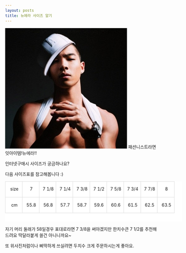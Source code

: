```yaml
---
layout: posts
title: 뉴에라 사이즈 알기
---
```

![승리 뉴에라](/images/posts/bigbang_victory.jpg)
패션니스트라면 잇아이템!뉴에라!!

인터넷구매시 사이즈가 궁금하나요?

다음 사이즈표를 참고해봅니다 :)

<p></p><table style="WIDTH: 573px; BORDER-COLLAPSE: collapse; HEIGHT: 130px" cellspacing="1" cellpadding="1" width="573" bgcolor="#ffffff">
<tbody>
<tr>
<td style="BORDER-BOTTOM: #dadada 1px solid; BORDER-LEFT: #dadada 1px solid; BORDER-TOP: #dadada 1px solid; BORDER-RIGHT: #dadada 1px solid" width="10%">
<p style="TEXT-ALIGN: center">&nbsp;size</p></td>
<td style="BORDER-BOTTOM: #dadada 1px solid; BORDER-LEFT: #dadada 1px solid; BORDER-TOP: #dadada 1px solid; BORDER-RIGHT: #dadada 1px solid" width="10%">
<p style="TEXT-ALIGN: center">&nbsp;7</p></td>
<td style="BORDER-BOTTOM: #dadada 1px solid; BORDER-LEFT: #dadada 1px solid; BORDER-TOP: #dadada 1px solid; BORDER-RIGHT: #dadada 1px solid" width="10%">
<p style="TEXT-ALIGN: center">&nbsp;7 1/8</p></td>
<td style="BORDER-BOTTOM: #dadada 1px solid; BORDER-LEFT: #dadada 1px solid; BORDER-TOP: #dadada 1px solid; BORDER-RIGHT: #dadada 1px solid" width="10%">
<p style="TEXT-ALIGN: center">&nbsp;7 1/4</p></td>
<td style="BORDER-BOTTOM: #dadada 1px solid; BORDER-LEFT: #dadada 1px solid; BORDER-TOP: #dadada 1px solid; BORDER-RIGHT: #dadada 1px solid" width="10%">
<p style="TEXT-ALIGN: center">&nbsp;7 3/8</p></td>
<td style="BORDER-BOTTOM: #dadada 1px solid; BORDER-LEFT: #dadada 1px solid; BORDER-TOP: #dadada 1px solid; BORDER-RIGHT: #dadada 1px solid" width="10%">
<p style="TEXT-ALIGN: center">&nbsp;7 1/2</p></td>
<td style="BORDER-BOTTOM: #dadada 1px solid; BORDER-LEFT: #dadada 1px solid; BORDER-TOP: #dadada 1px solid; BORDER-RIGHT: #dadada 1px solid" width="10%">
<p style="TEXT-ALIGN: center">&nbsp;7 5/8</p></td>
<td style="BORDER-BOTTOM: #dadada 1px solid; BORDER-LEFT: #dadada 1px solid; BORDER-TOP: #dadada 1px solid; BORDER-RIGHT: #dadada 1px solid" width="10%">
<p style="TEXT-ALIGN: center">&nbsp;7 3/4</p></td>
<td style="BORDER-BOTTOM: #dadada 1px solid; BORDER-LEFT: #dadada 1px solid; BORDER-TOP: #dadada 1px solid; BORDER-RIGHT: #dadada 1px solid" width="10%">
<p style="TEXT-ALIGN: center">&nbsp;7 7/8</p></td>
<td style="BORDER-BOTTOM: #dadada 1px solid; BORDER-LEFT: #dadada 1px solid; BORDER-TOP: #dadada 1px solid; BORDER-RIGHT: #dadada 1px solid" width="10%">
<p style="TEXT-ALIGN: center">&nbsp;8</p></td>


</tr>
<tr>
<td style="BORDER-BOTTOM: #dadada 1px solid; BORDER-LEFT: #dadada 1px solid; BORDER-TOP: #dadada 1px solid; BORDER-RIGHT: #dadada 1px solid" width="10%">
<p style="TEXT-ALIGN: center">&nbsp;cm</p></td>
<td style="BORDER-BOTTOM: #dadada 1px solid; BORDER-LEFT: #dadada 1px solid; BORDER-TOP: #dadada 1px solid; BORDER-RIGHT: #dadada 1px solid" width="10%">
<p style="TEXT-ALIGN: center">&nbsp;55.8</p></td>
<td style="BORDER-BOTTOM: #dadada 1px solid; BORDER-LEFT: #dadada 1px solid; BORDER-TOP: #dadada 1px solid; BORDER-RIGHT: #dadada 1px solid" width="10%">
<p style="TEXT-ALIGN: center">&nbsp;56.8</p></td>
<td style="BORDER-BOTTOM: #dadada 1px solid; BORDER-LEFT: #dadada 1px solid; BORDER-TOP: #dadada 1px solid; BORDER-RIGHT: #dadada 1px solid" width="10%">
<p style="TEXT-ALIGN: center">&nbsp;57.7</p></td>
<td style="BORDER-BOTTOM: #dadada 1px solid; BORDER-LEFT: #dadada 1px solid; BORDER-TOP: #dadada 1px solid; BORDER-RIGHT: #dadada 1px solid" width="10%">
<p style="TEXT-ALIGN: center">&nbsp;58.7</p></td>
<td style="BORDER-BOTTOM: #dadada 1px solid; BORDER-LEFT: #dadada 1px solid; BORDER-TOP: #dadada 1px solid; BORDER-RIGHT: #dadada 1px solid" width="10%">
<p style="TEXT-ALIGN: center">&nbsp;59.6</p></td>
<td style="BORDER-BOTTOM: #dadada 1px solid; BORDER-LEFT: #dadada 1px solid; BORDER-TOP: #dadada 1px solid; BORDER-RIGHT: #dadada 1px solid" width="10%">
<p style="TEXT-ALIGN: center">&nbsp;60.6</p></td>
<td style="BORDER-BOTTOM: #dadada 1px solid; BORDER-LEFT: #dadada 1px solid; BORDER-TOP: #dadada 1px solid; BORDER-RIGHT: #dadada 1px solid" width="10%">
<p style="TEXT-ALIGN: center">&nbsp;61.5</p></td>
<td style="BORDER-BOTTOM: #dadada 1px solid; BORDER-LEFT: #dadada 1px solid; BORDER-TOP: #dadada 1px solid; BORDER-RIGHT: #dadada 1px solid" width="10%">
<p style="TEXT-ALIGN: center">&nbsp;62.5</p></td>
<td style="BORDER-BOTTOM: #dadada 1px solid; BORDER-LEFT: #dadada 1px solid; BORDER-TOP: #dadada 1px solid; BORDER-RIGHT: #dadada 1px solid" width="10%">
<p style="TEXT-ALIGN: center">&nbsp;63.5</p></td></tr></tbody></table></p>

자기 머리 둘래가 58일경우 표대로라면 7 3/8을 써야겠지만 한치수큰 7 1/2를 추천해드려요 딱달라붙게 쓸건 아니니까요~

또 위사진처럼이나 삐딱하게 쓰실려면 두치수 크게 주문하시는게 좋아요.